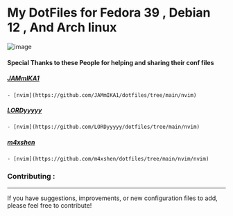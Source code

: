 # My DotFiles for Fedora 39 , Debian 12 , And Arch linux


![image](~/.config/assets/swappy-20240521-184609.png)

#### Special Thanks to these People for helping and sharing their conf files
##### [JAMmIKA1](https://github.com/JAMmIKA1)
    - [nvim](https://github.com/JAMmIKA1/dotfiles/tree/main/nvim) 
##### [LORDyyyyy](https://github.com/LORDyyyyy)
    - [nvim](https://github.com/LORDyyyyy/dotfiles/tree/main/nvim)
##### [m4xshen](https://github.com/m4xshen)
    - [nvim](https://github.com/m4xshen/dotfiles/tree/main/nvim/nvim)


### Contributing :
---
If you have suggestions, improvements, or new configuration files to add, please feel free to contribute!


